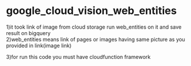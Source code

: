 # google_cloud_vision_web_entities
1)it took link of image from cloud storage run web_entities on it and save result on bigquery   
2)web_entities means link of pages or images having same picture as you provided in link(image link)

3)for run this code you must have cloudfunction framework
